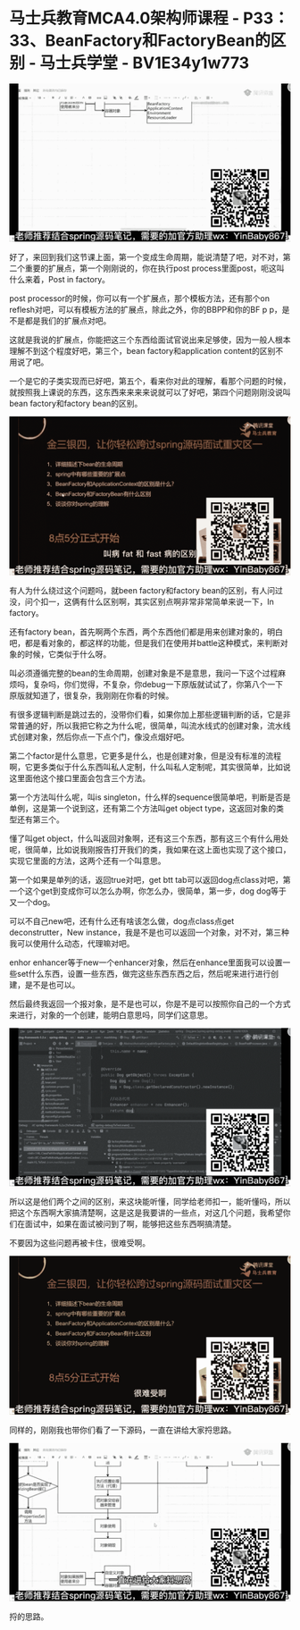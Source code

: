 # 马士兵教育MCA4.0架构师课程 - P33：33、BeanFactory和FactoryBean的区别 - 马士兵学堂 - BV1E34y1w773

![](img/57fc5cf0a56db1f98a5185cceff64632_0.png)

好了，来回到我们这节课上面，第一个变成生命周期，能说清楚了吧，对不对，第二个重要的扩展点，第一个刚刚说的，你在执行post process里面post，呃这叫什么来着，Post in factory。

post processor的时候，你可以有一个扩展点，那个模板方法，还有那个on reflesh对吧，可以有模板方法的扩展点，除此之外，你的BBPP和你的BF p p，是不是都是我们的扩展点对吧。

这就是我说的扩展点，你能把这三个东西给面试官说出来足够使，因为一般人根本理解不到这个程度好吧，第三个，bean factory和application content的区别不用说了吧。

一个是它的子类实现而已好吧，第五个，看来你对此的理解，看那个问题的时候，就按照我上课说的东西，这东西来来来来说就可以了好吧，第四个问题刚刚没说叫bean factory和factory bean的区别。



![](img/57fc5cf0a56db1f98a5185cceff64632_2.png)

有人为什么绕过这个问题吗，就been factory和factory bean的区别，有人问过没，问个扣一，这俩有什么区别啊，其实区别点啊非常非常简单来说一下，In factory。

还有factory bean，首先啊两个东西，两个东西他们都是用来创建对象的，明白吧，都是看对象的，都这样的功能，但是我们在使用并battle这种模式，来判断对象的时候，它类似于什么呀。

叫必须遵循完整的bean的生命周期，创建对象是不是意思，我问一下这个过程麻烦吗，复杂吗，你们觉得，不复杂，你debug一下原版就试试了，你第八个一下原版就知道了，很复杂，我刚刚在你看的时候。

有很多逻辑判断是跳过去的，没带你们看，如果你加上那些逻辑判断的话，它是非常普通的好，所以我把它称之为什么呢，很简单，叫流水线式的创建对象，流水线式创建对象，然后你点一下点个门，像没点烟好吧。

第二个factor是什么意思，它更多是什么，也是创建对象，但是没有标准的流程啊，它更多类似于什么东西叫私人定制，什么叫私人定制呢，其实很简单，比如说这里面他这个接口里面会包含三个方法。

第一个方法叫什么呢，叫is singleton，什么样的sequence很简单吧，判断是否是单例，这是第一个说到这，还有第二个方法叫get object type，这返回对象的类型还有第三个。

懂了叫get object，什么叫返回对象啊，还有这三个东西，那有这三个有什么用处呢，很简单，比如说我刚报告打开我们的类，我如果在这上面也实现了这个接口，实现它里面的方法，这两个还有一个叫意思。

第一个如果是单列的话，返回true对吧，get btt tab可以返回dog点class对吧，第一个这个get到变成你可以怎么办啊，你怎么办，很简单，第一步，dog dog等于又一个dog。

可以不自己new吧，还有什么还有啥该怎么做，dog点class点get deconstrutter，New instance，我是不是也可以返回一个对象，对不对，第三种我可以使用什么动态，代理嘛对吧。

enhor enhancer等于new一个enhancer对象，然后在enhance里面我可以设置一些set什么东西，设置一些东西，做完这些东西东西之后，然后呢来进行进行创建，是不是也可以。

然后最终我返回一个报对象，是不是也可以，你是不是可以按照你自己的一个方式来进行，对象的一个创建，能明白意思吗，同学们这意思。



![](img/57fc5cf0a56db1f98a5185cceff64632_4.png)

所以这是他们两个之间的区别，来这块能听懂，同学给老师扣一，能听懂吗，所以把这个东西啊大家搞清楚啊，这是这是我要讲的一些点，对这几个问题，我希望你们在面试中，如果在面试被问到了啊，能够把这些东西啊搞清楚。

不要因为这些问题再被卡住，很难受啊。

![](img/57fc5cf0a56db1f98a5185cceff64632_6.png)

同样的，刚刚我也带你们看了一下源码，一直在讲给大家捋思路。

![](img/57fc5cf0a56db1f98a5185cceff64632_8.png)

捋的思路。